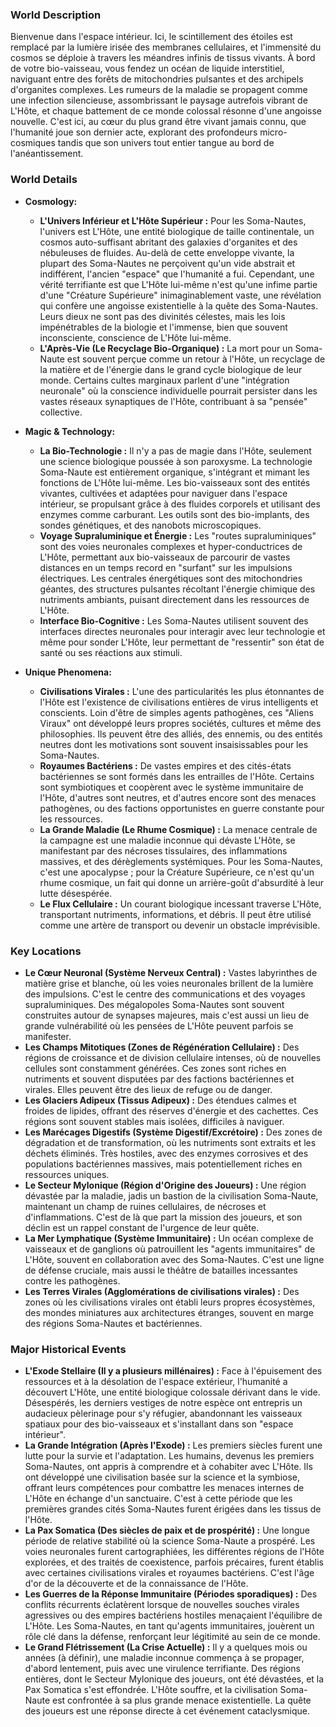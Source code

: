 ### World Description
Bienvenue dans l'espace intérieur. Ici, le scintillement des étoiles est remplacé par la lumière irisée des membranes cellulaires, et l'immensité du cosmos se déploie à travers les méandres infinis de tissus vivants. À bord de votre bio-vaisseau, vous fendez un océan de liquide interstitiel, naviguant entre des forêts de mitochondries pulsantes et des archipels d'organites complexes. Les rumeurs de la maladie se propagent comme une infection silencieuse, assombrissant le paysage autrefois vibrant de L'Hôte, et chaque battement de ce monde colossal résonne d'une angoisse nouvelle. C'est ici, au cœur du plus grand être vivant jamais connu, que l'humanité joue son dernier acte, explorant des profondeurs micro-cosmiques tandis que son univers tout entier tangue au bord de l'anéantissement.

### World Details

*   **Cosmology:**
    *   **L'Univers Inférieur et L'Hôte Supérieur :** Pour les Soma-Nautes, l'univers est L'Hôte, une entité biologique de taille continentale, un cosmos auto-suffisant abritant des galaxies d'organites et des nébuleuses de fluides. Au-delà de cette enveloppe vivante, la plupart des Soma-Nautes ne perçoivent qu'un vide abstrait et indifférent, l'ancien "espace" que l'humanité a fui. Cependant, une vérité terrifiante est que L'Hôte lui-même n'est qu'une infime partie d'une "Créature Supérieure" inimaginablement vaste, une révélation qui confère une angoisse existentielle à la quête des Soma-Nautes. Leurs dieux ne sont pas des divinités célestes, mais les lois impénétrables de la biologie et l'immense, bien que souvent inconsciente, conscience de L'Hôte lui-même.
    *   **L'Après-Vie (Le Recyclage Bio-Organique) :** La mort pour un Soma-Naute est souvent perçue comme un retour à l'Hôte, un recyclage de la matière et de l'énergie dans le grand cycle biologique de leur monde. Certains cultes marginaux parlent d'une "intégration neuronale" où la conscience individuelle pourrait persister dans les vastes réseaux synaptiques de l'Hôte, contribuant à sa "pensée" collective.

*   **Magic & Technology:**
    *   **La Bio-Technologie :** Il n'y a pas de magie dans l'Hôte, seulement une science biologique poussée à son paroxysme. La technologie Soma-Naute est entièrement organique, s'intégrant et mimant les fonctions de L'Hôte lui-même. Les bio-vaisseaux sont des entités vivantes, cultivées et adaptées pour naviguer dans l'espace intérieur, se propulsant grâce à des fluides corporels et utilisant des enzymes comme carburant. Les outils sont des bio-implants, des sondes génétiques, et des nanobots microscopiques.
    *   **Voyage Supraluminique et Énergie :** Les "routes supraluminiques" sont des voies neuronales complexes et hyper-conductrices de L'Hôte, permettant aux bio-vaisseaux de parcourir de vastes distances en un temps record en "surfant" sur les impulsions électriques. Les centrales énergétiques sont des mitochondries géantes, des structures pulsantes récoltant l'énergie chimique des nutriments ambiants, puisant directement dans les ressources de L'Hôte.
    *   **Interface Bio-Cognitive :** Les Soma-Nautes utilisent souvent des interfaces directes neuronales pour interagir avec leur technologie et même pour sonder L'Hôte, leur permettant de "ressentir" son état de santé ou ses réactions aux stimuli.

*   **Unique Phenomena:**
    *   **Civilisations Virales :** L'une des particularités les plus étonnantes de l'Hôte est l'existence de civilisations entières de virus intelligents et conscients. Loin d'être de simples agents pathogènes, ces "Aliens Viraux" ont développé leurs propres sociétés, cultures et même des philosophies. Ils peuvent être des alliés, des ennemis, ou des entités neutres dont les motivations sont souvent insaisissables pour les Soma-Nautes.
    *   **Royaumes Bactériens :** De vastes empires et des cités-états bactériennes se sont formés dans les entrailles de l'Hôte. Certains sont symbiotiques et coopèrent avec le système immunitaire de l'Hôte, d'autres sont neutres, et d'autres encore sont des menaces pathogènes, ou des factions opportunistes en guerre constante pour les ressources.
    *   **La Grande Maladie (Le Rhume Cosmique) :** La menace centrale de la campagne est une maladie inconnue qui dévaste L'Hôte, se manifestant par des nécroses tissulaires, des inflammations massives, et des dérèglements systémiques. Pour les Soma-Nautes, c'est une apocalypse ; pour la Créature Supérieure, ce n'est qu'un rhume cosmique, un fait qui donne un arrière-goût d'absurdité à leur lutte désespérée.
    *   **Le Flux Cellulaire :** Un courant biologique incessant traverse L'Hôte, transportant nutriments, informations, et débris. Il peut être utilisé comme une artère de transport ou devenir un obstacle imprévisible.

### Key Locations

*   **Le Cœur Neuronal (Système Nerveux Central) :** Vastes labyrinthes de matière grise et blanche, où les voies neuronales brillent de la lumière des impulsions. C'est le centre des communications et des voyages supraluminiques. Des mégalopoles Soma-Nautes sont souvent construites autour de synapses majeures, mais c'est aussi un lieu de grande vulnérabilité où les pensées de L'Hôte peuvent parfois se manifester.
*   **Les Champs Mitotiques (Zones de Régénération Cellulaire) :** Des régions de croissance et de division cellulaire intenses, où de nouvelles cellules sont constamment générées. Ces zones sont riches en nutriments et souvent disputées par des factions bactériennes et virales. Elles peuvent être des lieux de refuge ou de danger.
*   **Les Glaciers Adipeux (Tissus Adipeux) :** Des étendues calmes et froides de lipides, offrant des réserves d'énergie et des cachettes. Ces régions sont souvent stables mais isolées, difficiles à naviguer.
*   **Les Marécages Digestifs (Système Digestif/Excrétoire) :** Des zones de dégradation et de transformation, où les nutriments sont extraits et les déchets éliminés. Très hostiles, avec des enzymes corrosives et des populations bactériennes massives, mais potentiellement riches en ressources uniques.
*   **Le Secteur Mylonique (Région d'Origine des Joueurs) :** Une région dévastée par la maladie, jadis un bastion de la civilisation Soma-Naute, maintenant un champ de ruines cellulaires, de nécroses et d'inflammations. C'est de là que part la mission des joueurs, et son déclin est un rappel constant de l'urgence de leur quête.
*   **La Mer Lymphatique (Système Immunitaire) :** Un océan complexe de vaisseaux et de ganglions où patrouillent les "agents immunitaires" de L'Hôte, souvent en collaboration avec des Soma-Nautes. C'est une ligne de défense cruciale, mais aussi le théâtre de batailles incessantes contre les pathogènes.
*   **Les Terres Virales (Agglomérations de civilisations virales) :** Des zones où les civilisations virales ont établi leurs propres écosystèmes, des mondes miniatures aux architectures étranges, souvent en marge des régions Soma-Nautes et bactériennes.

### Major Historical Events

*   **L'Exode Stellaire (Il y a plusieurs millénaires) :** Face à l'épuisement des ressources et à la désolation de l'espace extérieur, l'humanité a découvert L'Hôte, une entité biologique colossale dérivant dans le vide. Désespérés, les derniers vestiges de notre espèce ont entrepris un audacieux pèlerinage pour s'y réfugier, abandonnant les vaisseaux spatiaux pour des bio-vaisseaux et s'installant dans son "espace intérieur".
*   **La Grande Intégration (Après l'Exode) :** Les premiers siècles furent une lutte pour la survie et l'adaptation. Les humains, devenus les premiers Soma-Nautes, ont appris à comprendre et à cohabiter avec L'Hôte. Ils ont développé une civilisation basée sur la science et la symbiose, offrant leurs compétences pour combattre les menaces internes de L'Hôte en échange d'un sanctuaire. C'est à cette période que les premières grandes cités Soma-Nautes furent érigées dans les tissus de l'Hôte.
*   **La Pax Somatica (Des siècles de paix et de prospérité) :** Une longue période de relative stabilité où la science Soma-Naute a prospéré. Les voies neuronales furent cartographiées, les différentes régions de l'Hôte explorées, et des traités de coexistence, parfois précaires, furent établis avec certaines civilisations virales et royaumes bactériens. C'est l'âge d'or de la découverte et de la connaissance de l'Hôte.
*   **Les Guerres de la Réponse Immunitaire (Périodes sporadiques) :** Des conflits récurrents éclatèrent lorsque de nouvelles souches virales agressives ou des empires bactériens hostiles menaçaient l'équilibre de L'Hôte. Les Soma-Nautes, en tant qu'agents immunitaires, jouèrent un rôle clé dans la défense, renforçant leur légitimité au sein de ce monde.
*   **Le Grand Flétrissement (La Crise Actuelle) :** Il y a quelques mois ou années (à définir), une maladie inconnue commença à se propager, d'abord lentement, puis avec une virulence terrifiante. Des régions entières, dont le Secteur Mylonique des joueurs, ont été dévastées, et la Pax Somatica s'est effondrée. L'Hôte souffre, et la civilisation Soma-Naute est confrontée à sa plus grande menace existentielle. La quête des joueurs est une réponse directe à cet événement cataclysmique.